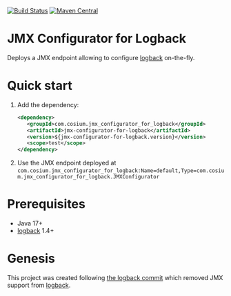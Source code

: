 [![Build Status](https://github.com/Cosium/jmx-configurator-for-logback/actions/workflows/ci.yml/badge.svg)](https://github.com/Cosium/jmx-configurator-for-logback/actions/workflows/ci.yml)
[![Maven Central](https://img.shields.io/maven-central/v/com.cosium.jmx_configurator_for_logback/jmx-configurator-for-logback.svg)](https://search.maven.org/#search%7Cgav%7C1%7Cg%3A%22com.cosium.jmx_configurator_for_logback%22%20AND%20a%3A%22jmx-configurator-for-logback%22)

# JMX Configurator for Logback

Deploys a JMX endpoint allowing to configure [logback](https://github.com/qos-ch/logback) on-the-fly.

# Quick start
1. Add the dependency:
    ```xml
    <dependency>
       <groupId>com.cosium.jmx_configurator_for_logback</groupId>
       <artifactId>jmx-configurator-for-logback</artifactId>
       <version>${jmx-configurator-for-logback.version}</version>
       <scope>test</scope>
    </dependency>
    ```
2. Use the JMX endpoint deployed at `com.cosium.jmx_configurator_for_logback:Name=default,Type=com.cosium.jmx_configurator_for_logback.JMXConfigurator`

# Prerequisites

- Java 17+
- [logback](https://github.com/qos-ch/logback) 1.4+

# Genesis

This project was created following [the logback commit](https://github.com/qos-ch/logback/commit/fa3de693048d25698af7264fd294a1c9ba6940d1) which removed JMX support from [logback](https://github.com/qos-ch/logback).

